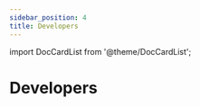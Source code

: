 ```yaml
---
sidebar_position: 4
title: Developers
---
```


import DocCardList from '@theme/DocCardList';

# Developers <!-- <span class="no-gradient">🟠</span> -->

<DocCardList />
